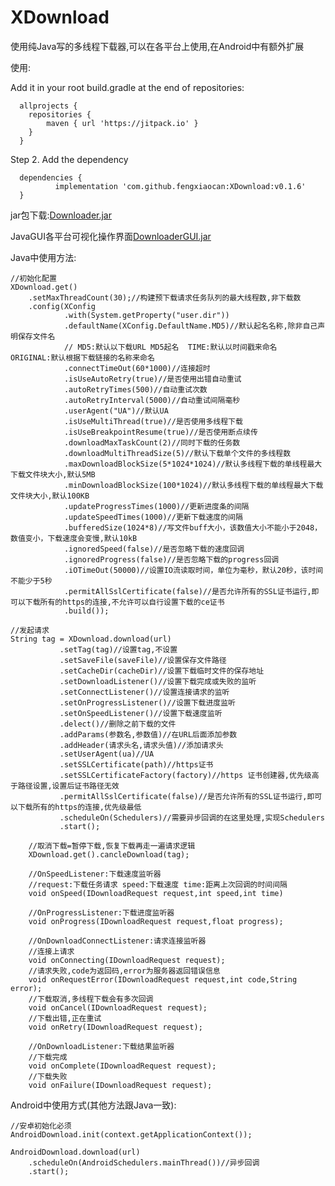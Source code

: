 # XDownload

使用纯Java写的多线程下载器,可以在各平台上使用,在Android中有额外扩展

使用:

Add it in your root build.gradle at the end of repositories:

	  allprojects {
	  	repositories {
	  		maven { url 'https://jitpack.io' }
	  	}
	  }
  
Step 2. Add the dependency

	  dependencies {
	          implementation 'com.github.fengxiaocan:XDownload:v0.1.6'
	  }
  
jar包下载:[Downloader.jar](./androidlibs/libs/javalib.jar)

JavaGUI各平台可视化操作界面[DownloaderGUI.jar](./DownloaderGUI.jar)

Java中使用方法:
	
	//初始化配置
	XDownload.get()
		.setMaxThreadCount(30);//构建预下载请求任务队列的最大线程数,非下载数
		.config(XConfig
                .with(System.getProperty("user.dir"))
                .defaultName(XConfig.DefaultName.MD5)//默认起名名称,除非自己声明保存文件名
                // MD5:默认以下载URL MD5起名  TIME:默认以时间戳来命名  ORIGINAL:默认根据下载链接的名称来命名
                .connectTimeOut(60*1000)//连接超时
                .isUseAutoRetry(true)//是否使用出错自动重试
                .autoRetryTimes(500)//自动重试次数
                .autoRetryInterval(5000)//自动重试间隔毫秒
                .userAgent("UA")//默认UA
                .isUseMultiThread(true)//是否使用多线程下载
                .isUseBreakpointResume(true)//是否使用断点续传
                .downloadMaxTaskCount(2)//同时下载的任务数
                .downloadMultiThreadSize(5)//默认下载单个文件的多线程数
                .maxDownloadBlockSize(5*1024*1024)//默认多线程下载的单线程最大下载文件块大小,默认5MB
                .minDownloadBlockSize(100*1024)//默认多线程下载的单线程最大下载文件块大小,默认100KB
                .updateProgressTimes(1000)//更新进度条的间隔
                .updateSpeedTimes(1000)//更新下载速度的间隔
                .bufferedSize(1024*8)//写文件buff大小，该数值大小不能小于2048，数值变小，下载速度会变慢,默认10kB
                .ignoredSpeed(false)//是否忽略下载的速度回调
                .ignoredProgress(false)//是否忽略下载的progress回调
                .iOTimeOut(50000)//设置IO流读取时间，单位为毫秒，默认20秒，该时间不能少于5秒
                .permitAllSslCertificate(false)//是否允许所有的SSL证书运行,即可以下载所有的https的连接,不允许可以自行设置下载的ce证书
                .build());
		
	//发起请求
	String tag = XDownload.download(url)
               .setTag(tag)//设置tag,不设置
               .setSaveFile(saveFile)//设置保存文件路径
               .setCacheDir(cacheDir)//设置下载临时文件的保存地址
               .setDownloadListener()//设置下载完成或失败的监听
               .setConnectListener()//设置连接请求的监听
               .setOnProgressListener()//设置下载进度监听
               .setOnSpeedListener()//设置下载速度监听
               .delect()//删除之前下载的文件
               .addParams(参数名,参数值)//在URL后面添加参数
               .addHeader(请求头名,请求头值)//添加请求头
               .setUserAgent(ua)//UA
               .setSSLCertificate(path)//https证书
               .setSSLCertificateFactory(factory)//https 证书创建器,优先级高于路径设置,设置后证书路径无效
               .permitAllSslCertificate(false)//是否允许所有的SSL证书运行,即可以下载所有的https的连接,优先级最低
               .scheduleOn(Schedulers)//需要异步回调的在这里处理,实现Schedulers
               .start();
	       
        //取消下载=暂停下载,恢复下载再走一遍请求逻辑
        XDownload.get().cancleDownload(tag);
	
	    //OnSpeedListener:下载速度监听器
	    //request:下载任务请求 speed:下载速度 time:距离上次回调的时间间隔
	    void onSpeed(IDownloadRequest request,int speed,int time)

	    //OnProgressListener:下载进度监听器
	    void onProgress(IDownloadRequest request,float progress);
	
	    //OnDownloadConnectListener:请求连接监听器
	    //连接上请求
    	void onConnecting(IDownloadRequest request);
	    //请求失败,code为返回码,error为服务器返回错误信息
    	void onRequestError(IDownloadRequest request,int code,String error);
	    //下载取消,多线程下载会有多次回调
    	void onCancel(IDownloadRequest request);
	    //下载出错,正在重试
    	void onRetry(IDownloadRequest request);
	
	    //OnDownloadListener:下载结果监听器
	    //下载完成
	    void onComplete(IDownloadRequest request);
	    //下载失败
    	void onFailure(IDownloadRequest request);


Android中使用方式(其他方法跟Java一致):

	//安卓初始化必须
	AndroidDownload.init(context.getApplicationContext());
	
	AndroidDownload.download(url)
		.scheduleOn(AndroidSchedulers.mainThread())//异步回调
		.start();
	
